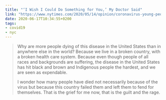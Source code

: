 ```yaml
---
title: "‘I Wish I Could Do Something for You,’ My Doctor Said"
link: "https://www.nytimes.com/2020/05/14/opinion/coronavirus-young-people.html"
date: 2020-06-17T10:34:55+0200
tags:
- covid19
- nyc
---
```

> Why are more people dying of this disease in the United States than in anywhere else in the world? Because we live in a broken country, with a broken health care system. Because even though people of all races and backgrounds are suffering, the disease in the United States has hit black and brown and Indigenous people the hardest, and we are seen as expendable.
> 
> I wonder how many people have died not necessarily because of the virus but because this country failed them and left them to fend for themselves. That is the grief for me now, that is the guilt and the rage.